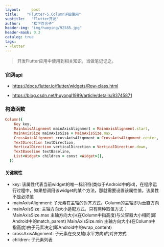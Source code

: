```yaml
---
layout:     post
title:    "Flutter-5.Column详细使用"
subtitle:   "Flutter开发"
author:     "松下百合子"
header-img: "img/huoying/92585.jpg"
header-mask: 0.3
catalog: true
tags:
- Flutter
---
```


> 开发Flutter应用中使用到相关知识，当做笔记记之。

### 官网api
- https://docs.flutter.io/flutter/widgets/Row-class.html

- https://blog.csdn.net/huyongl1989/article/details/83745871

### 构造函数

```ruby
Column({
    Key key,
    MainAxisAlignment mainAxisAlignment = MainAxisAlignment.start,
    MainAxisSize mainAxisSize = MainAxisSize.max,
    CrossAxisAlignment crossAxisAlignment = CrossAxisAlignment.center,
    TextDirection textDirection,
    VerticalDirection verticalDirection = VerticalDirection.down,
    TextBaseline textBaseline,
    List<Widget> children = const <Widget>[],
  })

```

#### 关键属性

- key: 该属性代表当前widget的唯一标识符(类似于Android中的id)，在程序运行过程中，如果想调用该widget的某个方法，那就需要设置该属性值，该属性不是必须值
- mainAxisAlignment: 子元素在主轴的对齐方式，Column的主轴即为垂直方向
- mainAxisSize: 主轴方向大小适配方式，只有两种取值方式：
MainAxisSize.max 主轴方向大小(在Column中指高度)与父容器大小相同(即Android中的match_parent)
MainAxisSize.min 主轴方向大小(在Column中指高度)由子元素决定(即Android中的wrap_content)
- crossAxisAlignment: 子元素在交叉轴(水平方向)的对齐方式
- children: 子元素列表


